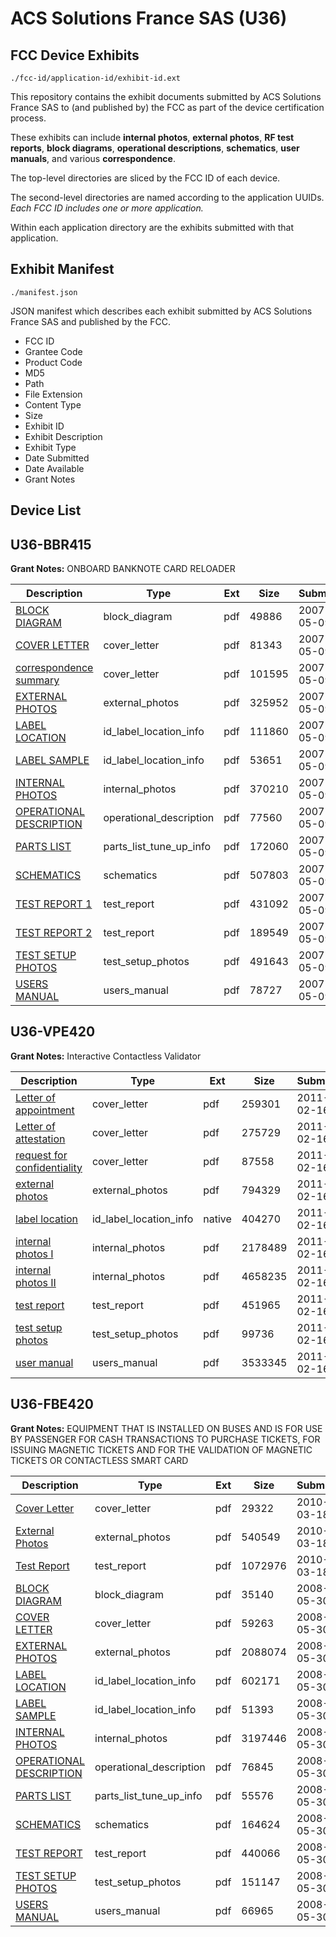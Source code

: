 # ACS Solutions France SAS (U36)
## FCC Device Exhibits

```
./fcc-id/application-id/exhibit-id.ext
```

This repository contains the exhibit documents submitted by ACS Solutions France SAS to (and published by) the FCC as part of the device certification process.

These exhibits can include **internal photos**, **external photos**, **RF test reports**, **block diagrams**, **operational descriptions**, **schematics**, **user manuals**, and various **correspondence**.

The top-level directories are sliced by the FCC ID of each device.

The second-level directories are named according to the application UUIDs. *Each FCC ID includes one or more application.*

Within each application directory are the exhibits submitted with that application. 

## Exhibit Manifest

```
./manifest.json
```

JSON manifest which describes each exhibit submitted by ACS Solutions France SAS and published by the FCC.

- FCC ID
- Grantee Code
- Product Code
- MD5
- Path
- File Extension
- Content Type
- Size
- Exhibit ID
- Exhibit Description
- Exhibit Type
- Date Submitted
- Date Available
- Grant Notes

## Device List
## U36-BBR415
**Grant Notes:** ONBOARD BANKNOTE CARD RELOADER

| Description | Type | Ext | Size | Submitted | Available |
| ----------- | ---- | --- | ---- | --------- | --------- |
| [BLOCK DIAGRAM](U36-BBR415/f91a511ec10eb56991ce052406f2ad75/790049.pdf) | block_diagram | pdf | 49886 | 2007-05-09 | 2007-05-09 |
| [COVER LETTER](U36-BBR415/f91a511ec10eb56991ce052406f2ad75/790050.pdf) | cover_letter | pdf | 81343 | 2007-05-09 | 2007-05-09 |
| [correspondence summary](U36-BBR415/f91a511ec10eb56991ce052406f2ad75/790062.pdf) | cover_letter | pdf | 101595 | 2007-05-09 | 2007-05-09 |
| [EXTERNAL PHOTOS](U36-BBR415/f91a511ec10eb56991ce052406f2ad75/790051.pdf) | external_photos | pdf | 325952 | 2007-05-09 | 2007-05-09 |
| [LABEL LOCATION](U36-BBR415/f91a511ec10eb56991ce052406f2ad75/790053.pdf) | id_label_location_info | pdf | 111860 | 2007-05-09 | 2007-05-09 |
| [LABEL SAMPLE](U36-BBR415/f91a511ec10eb56991ce052406f2ad75/790054.pdf) | id_label_location_info | pdf | 53651 | 2007-05-09 | 2007-05-09 |
| [INTERNAL PHOTOS](U36-BBR415/f91a511ec10eb56991ce052406f2ad75/790052.pdf) | internal_photos | pdf | 370210 | 2007-05-09 | 2007-05-09 |
| [OPERATIONAL DESCRIPTION](U36-BBR415/f91a511ec10eb56991ce052406f2ad75/790055.pdf) | operational_description | pdf | 77560 | 2007-05-09 | 2007-05-09 |
| [PARTS LIST](U36-BBR415/f91a511ec10eb56991ce052406f2ad75/790056.pdf) | parts_list_tune_up_info | pdf | 172060 | 2007-05-09 | 2007-05-09 |
| [SCHEMATICS](U36-BBR415/f91a511ec10eb56991ce052406f2ad75/790057.pdf) | schematics | pdf | 507803 | 2007-05-09 | 2007-05-09 |
| [TEST REPORT 1](U36-BBR415/f91a511ec10eb56991ce052406f2ad75/790058.pdf) | test_report | pdf | 431092 | 2007-05-09 | 2007-05-09 |
| [TEST REPORT 2](U36-BBR415/f91a511ec10eb56991ce052406f2ad75/790059.pdf) | test_report | pdf | 189549 | 2007-05-09 | 2007-05-09 |
| [TEST SETUP PHOTOS](U36-BBR415/f91a511ec10eb56991ce052406f2ad75/790060.pdf) | test_setup_photos | pdf | 491643 | 2007-05-09 | 2007-05-09 |
| [USERS MANUAL](U36-BBR415/f91a511ec10eb56991ce052406f2ad75/790061.pdf) | users_manual | pdf | 78727 | 2007-05-09 | 2007-05-09 |
## U36-VPE420
**Grant Notes:** Interactive Contactless Validator

| Description | Type | Ext | Size | Submitted | Available |
| ----------- | ---- | --- | ---- | --------- | --------- |
| [Letter of appointment](U36-VPE420/6457fdedb3976622862f0a35fa34a026/1417256.pdf) | cover_letter | pdf | 259301 | 2011-02-16 | 2011-02-16 |
| [Letter of attestation](U36-VPE420/6457fdedb3976622862f0a35fa34a026/1417257.pdf) | cover_letter | pdf | 275729 | 2011-02-16 | 2011-02-16 |
| [request for confidentiality](U36-VPE420/6457fdedb3976622862f0a35fa34a026/1417258.pdf) | cover_letter | pdf | 87558 | 2011-02-16 | 2011-02-16 |
| [external photos](U36-VPE420/6457fdedb3976622862f0a35fa34a026/1417260.pdf) | external_photos | pdf | 794329 | 2011-02-16 | 2011-02-16 |
| [label location](U36-VPE420/6457fdedb3976622862f0a35fa34a026/1417265.native) | id_label_location_info | native | 404270 | 2011-02-16 | 2011-02-16 |
| [internal photos I](U36-VPE420/6457fdedb3976622862f0a35fa34a026/1417262.pdf) | internal_photos | pdf | 2178489 | 2011-02-16 | 2011-02-16 |
| [internal photos II](U36-VPE420/6457fdedb3976622862f0a35fa34a026/1417263.pdf) | internal_photos | pdf | 4658235 | 2011-02-16 | 2011-02-16 |
| [test report](U36-VPE420/6457fdedb3976622862f0a35fa34a026/1417261.pdf) | test_report | pdf | 451965 | 2011-02-16 | 2011-02-16 |
| [test setup photos](U36-VPE420/6457fdedb3976622862f0a35fa34a026/1417264.pdf) | test_setup_photos | pdf | 99736 | 2011-02-16 | 2011-02-16 |
| [user manual](U36-VPE420/6457fdedb3976622862f0a35fa34a026/1417259.pdf) | users_manual | pdf | 3533345 | 2011-02-16 | 2011-02-16 |
## U36-FBE420
**Grant Notes:** EQUIPMENT THAT IS INSTALLED ON BUSES AND IS FOR USE BY PASSENGER FOR CASH TRANSACTIONS TO PURCHASE TICKETS, FOR ISSUING MAGNETIC TICKETS AND FOR THE VALIDATION OF MAGNETIC TICKETS OR CONTACTLESS SMART CARD

| Description | Type | Ext | Size | Submitted | Available |
| ----------- | ---- | --- | ---- | --------- | --------- |
| [Cover Letter](U36-FBE420/102c48a2dd27af455f4e1724f53566d9/1253881.pdf) | cover_letter | pdf | 29322 | 2010-03-18 | 2010-03-18 |
| [External Photos](U36-FBE420/102c48a2dd27af455f4e1724f53566d9/1253883.pdf) | external_photos | pdf | 540549 | 2010-03-18 | 2010-03-18 |
| [Test Report](U36-FBE420/102c48a2dd27af455f4e1724f53566d9/1253882.pdf) | test_report | pdf | 1072976 | 2010-03-18 | 2010-03-18 |
| [BLOCK DIAGRAM](U36-FBE420/f3a4185392c292a64e8d5a65bb6073ec/949023.pdf) | block_diagram | pdf | 35140 | 2008-05-30 | 2008-05-30 |
| [COVER LETTER](U36-FBE420/f3a4185392c292a64e8d5a65bb6073ec/949024.pdf) | cover_letter | pdf | 59263 | 2008-05-30 | 2008-05-30 |
| [EXTERNAL PHOTOS](U36-FBE420/f3a4185392c292a64e8d5a65bb6073ec/949025.pdf) | external_photos | pdf | 2088074 | 2008-05-30 | 2008-05-30 |
| [LABEL LOCATION](U36-FBE420/f3a4185392c292a64e8d5a65bb6073ec/949027.pdf) | id_label_location_info | pdf | 602171 | 2008-05-30 | 2008-05-30 |
| [LABEL SAMPLE](U36-FBE420/f3a4185392c292a64e8d5a65bb6073ec/949028.pdf) | id_label_location_info | pdf | 51393 | 2008-05-30 | 2008-05-30 |
| [INTERNAL PHOTOS](U36-FBE420/f3a4185392c292a64e8d5a65bb6073ec/949026.pdf) | internal_photos | pdf | 3197446 | 2008-05-30 | 2008-05-30 |
| [OPERATIONAL DESCRIPTION](U36-FBE420/f3a4185392c292a64e8d5a65bb6073ec/949029.pdf) | operational_description | pdf | 76845 | 2008-05-30 | 2008-05-30 |
| [PARTS LIST](U36-FBE420/f3a4185392c292a64e8d5a65bb6073ec/949030.pdf) | parts_list_tune_up_info | pdf | 55576 | 2008-05-30 | 2008-05-30 |
| [SCHEMATICS](U36-FBE420/f3a4185392c292a64e8d5a65bb6073ec/949031.pdf) | schematics | pdf | 164624 | 2008-05-30 | 2008-05-30 |
| [TEST REPORT](U36-FBE420/f3a4185392c292a64e8d5a65bb6073ec/949032.pdf) | test_report | pdf | 440066 | 2008-05-30 | 2008-05-30 |
| [TEST SETUP PHOTOS](U36-FBE420/f3a4185392c292a64e8d5a65bb6073ec/949033.pdf) | test_setup_photos | pdf | 151147 | 2008-05-30 | 2008-05-30 |
| [USERS MANUAL](U36-FBE420/f3a4185392c292a64e8d5a65bb6073ec/949034.pdf) | users_manual | pdf | 66965 | 2008-05-30 | 2008-05-30 |
